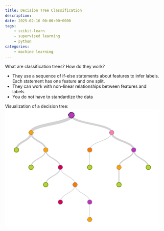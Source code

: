```yaml
---
title: Decision Tree Classification
description: 
date: 2025-02-10 00:00:00+0000
tags: 
    - scikit-learn
    - supervised learning
    - python
categories:
    - machine learning
---
```


What are classification trees? How do they work? 
* They use a sequence of if-else statements about features to infer labels. Each statement has one feature and one split. 
* They can work with non-linear relationships between features and labels
* You do not have to standardize the data

Visualization of a decision tree: 
![decision tree visual model](decision_tree.png)



